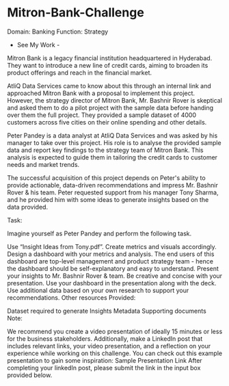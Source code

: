 # Mitron-Bank-Challenge

Domain:  Banking                                               Function: Strategy

* See My Work - 

Mitron Bank is a legacy financial institution headquartered in Hyderabad. They want to introduce a new line of credit cards, aiming to broaden its product offerings and reach in the financial market. 

AtliQ Data Services came to know about this through an internal link and approached Mitron Bank with a proposal to implement this project. However, the strategy director of Mitron Bank, Mr. Bashnir Rover is skeptical and asked them to do a pilot project with the sample data before handing over them the full project. They provided a sample dataset of 4000 customers across five cities on their online spending and other details. 

Peter Pandey is a data analyst at AtliQ Data Services and was asked by his manager to take over this project. His role is to analyse the provided sample data and report key findings to the strategy team of Mitron Bank. This analysis is expected to guide them in tailoring the credit cards to customer needs and market trends. 

The successful acquisition of this project depends on Peter's ability to provide actionable, data-driven recommendations and impress Mr. Bashnir Rover & his team. Peter requested support from his manager Tony Sharma, and he provided him with some ideas to generate insights based on the data provided. 


Task:

Imagine yourself as Peter Pandey and perform the following task.

Use “Insight Ideas from Tony.pdf”. Create metrics and visuals accordingly.
Design a dashboard with your metrics and analysis. The end users of this dashboard are top-level management and product strategy team - hence the dashboard should be self-explanatory and easy to understand.
Present your insights to Mr. Bashnir Rover & team. Be creative and concise with your presentation.
Use your dashboard in the presentation along with the deck.
Use additional data based on your own research to support your recommendations. 
Other resources Provided:

Dataset required to generate Insights
Metadata
Supporting documents
Note:

We recommend you create a video presentation of ideally 15 minutes or less for the business stakeholders. Additionally, make a LinkedIn post that includes relevant links, your video presentation, and a reflection on your experience while working on this challenge.
You can check out this example presentation to gain some inspiration: Sample Presentation Link
After completing your linkedIn post, please submit the link in the input box provided below.
